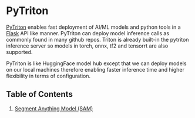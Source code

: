 # PyTriton

[PyTriton](https://github.com/triton-inference-server/pytriton) enables fast deployment of AI/ML models and python tools in a [Flask](https://flask.palletsprojects.com/) API like manner. PyTriton can deploy model inference calls as commonly found in many github repos. Triton is already built-in the pytriton inference server so models in torch, onnx, tf2 and tensorrt are also supported. 

PyTriton is like HuggingFace model hub except that we can deploy models on our local machines therefore enabling faster inference time and higher flexibility in terms of configuration.

## Table of Contents

1. [Segment Anything Model (SAM)](https://github.com/roatienza/mlops/tree/main/triton/sam)
